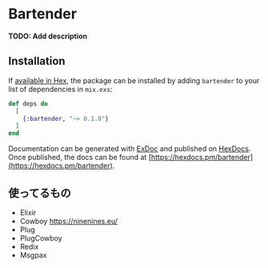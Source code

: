 # Bartender

**TODO: Add description**

## Installation

If [available in Hex](https://hex.pm/docs/publish), the package can be installed
by adding `bartender` to your list of dependencies in `mix.exs`:

```elixir
def deps do
  [
    {:bartender, "~> 0.1.0"}
  ]
end
```

Documentation can be generated with [ExDoc](https://github.com/elixir-lang/ex_doc)
and published on [HexDocs](https://hexdocs.pm). Once published, the docs can
be found at [https://hexdocs.pm/bartender](https://hexdocs.pm/bartender).

## 使ってるもの
- Elixir
- Cowboy https://ninenines.eu/
- Plug
- PlugCowboy
- Redix
- Msgpax
